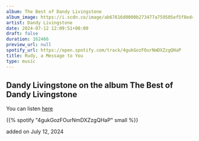 ```yaml
---
album: The Best of Dandy Livingstone
album_image: https://i.scdn.co/image/ab67616d0000b273477a759505ef5f8ed428fd87
artist: Dandy Livingstone
date: 2024-07-12 12:09:51+00:00
draft: false
duration: 162466
preview_url: null
spotify_url: https://open.spotify.com/track/4gukGozFOurNmDXZzgQHaP
title: Rudy, a Message to You
type: music
---
```



## Dandy Livingstone on the album The Best of Dandy Livingstone

You can listen [here](https://open.spotify.com/track/4gukGozFOurNmDXZzgQHaP)

{{% spotify "4gukGozFOurNmDXZzgQHaP" small %}}

added on July 12, 2024